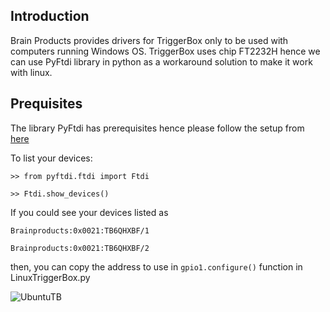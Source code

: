 ## Introduction
Brain Products provides drivers for TriggerBox only to be used with computers running Windows OS. TriggerBox uses chip FT2232H hence we can use PyFtdi library in python as a workaround solution to make it work with linux.

## Prequisites
The library PyFtdi has prerequisites hence please follow the setup from [here](https://eblot.github.io/pyftdi/installation.html#prerequisites)

To list your devices:

`>> from pyftdi.ftdi import Ftdi`

`>> Ftdi.show_devices()`

If you could see your devices listed as

`Brainproducts:0x0021:TB6QHXBF/1 `

`Brainproducts:0x0021:TB6QHXBF/2 `

then, you can copy the address to use in 
`gpio1.configure()` function in LinuxTriggerBox.py

![UbuntuTB](https://user-images.githubusercontent.com/111654544/212751366-6ff4fcf8-8487-4c62-86c2-ebe0112aa4a8.png)
